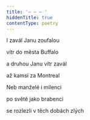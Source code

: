 ```yaml
---
title: '– – – '
hiddenTitle: true
contentType: poetry
---
```


I zavál Janu zoufalou

vítr do města Buffalo

a druhou Janu vítr zavál

až kamsi za Montreal

Neb manželé i milenci

po světě jako brabenci

se rozlezli v těch dobách zlých
